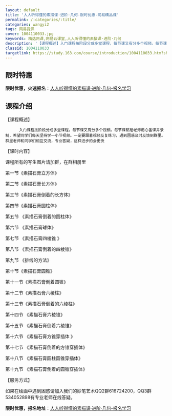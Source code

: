 ```yaml
---
layout: default
title: '人人听得懂的素描课·进阶·几何-限时优惠-网易精品课'
permalink: /:categories/:title/
categories: wangyi2
tags: 网易提供
cover: 1004110033.jpg
keywords: 精选网课,网易云课堂,人人听得懂的素描课·进阶·几何
description: '【课程概述】入门课程按阶段分成多堂课程，每节课又有分多个视频。每节课都是老师用心备课并录制，希望同学们每天坚持学一小节视'
classid: 1004110033
targetlink: https://study.163.com/course/introduction/1004110033.htm?share=1&shareId=1025206652&utm_campaign=share&utm_medium=iphoneShare&utm_source=&utm_u=1025206652
---
```


## 限时特惠

**限时优惠，火速报名**：[人人听得懂的素描课·进阶·几何-报名学习](https://study.163.com/course/introduction/1004110033.htm?share=1&shareId=1025206652&utm_campaign=share&utm_medium=iphoneShare&utm_source=&utm_u=1025206652)

## 课程介绍

【课程概述】

          入门课程按阶段分成多堂课程，每节课又有分多个视频。每节课都是老师用心备课并录制，希望同学们每天坚持学一小节视频。一定要跟着视频反复练习，遇到困惑及时反馈到群里。群里老师和同学们相互交流，专业答疑，这样进步的会更快

【课时内容】

课程所有的写生图片请加群，在群相册里

第一节《素描石膏立方体》

第二节《素描石膏长方体》

第三节《素描石膏倒着的长方体》

第四节《素描石膏圆柱体》

第五节 《素描石膏倒着的圆柱体》

第六节 《素描石膏球体》

第七节 《素描石膏四棱锥 》

第八节 《素描石膏倒着的四棱锥》

第九节  《排线的方法》

第十节《素描石膏圆锥》

第十一节《素描石膏倒着圆锥》

第十二节《素描石膏六棱柱》

第十三节《素描石膏倒着的六棱柱》

第十四节 《素描石膏六棱锥》

第十五节 《素描石膏倒着六棱锥》

第十六节 《素描石膏方锥穿插体 》

第十七节 《素描石膏倒着的方锥穿插体》

第十八节 《素描石膏圆柱圆锥穿插体》

第十九节 《素描石膏倒着的圆锥穿插体》

【服务方式】

 如果在绘画中遇到困惑请加入我们的妙笔艺术QQ2群616724200，QQ3群534052898有专业老师在线答疑。

**限时优惠，报名地址**：[人人听得懂的素描课·进阶·几何-报名学习](https://study.163.com/course/introduction/1004110033.htm?share=1&shareId=1025206652&utm_campaign=share&utm_medium=iphoneShare&utm_source=&utm_u=1025206652)

